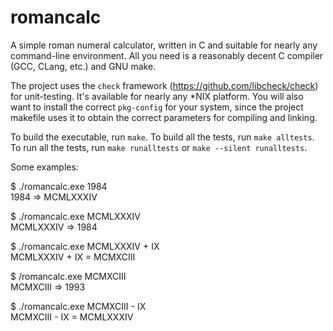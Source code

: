 # romancalc

A simple roman numeral calculator, written in C and suitable for nearly any command-line environment.
All you need is a reasonably decent C compiler (GCC, CLang, etc.) and GNU make.

The project uses the `check` framework (https://github.com/libcheck/check) for unit-testing. It's available for nearly any *NIX platform.
You will also want to install the correct `pkg-config` for your system, since the project makefile uses it to obtain the correct parameters for compiling and linking.

To build the executable, run `make`. To build all the tests, run `make alltests`. To run all the tests, run `make runalltests`
or `make --silent runalltests`.

Some examples:

$ ./romancalc.exe 1984  
1984 => MCMLXXXIV

$ ./romancalc.exe MCMLXXXIV  
MCMLXXXIV => 1984

$ ./romancalc.exe MCMLXXXIV + IX  
MCMLXXXIV + IX = MCMXCIII

$ /romancalc.exe MCMXCIII  
MCMXCIII => 1993

$ ./romancalc.exe MCMXCIII - IX  
MCMXCIII - IX = MCMLXXXIV
